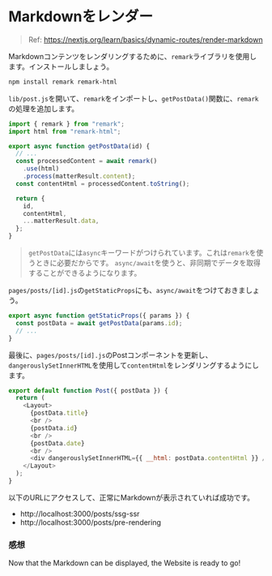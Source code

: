 # Markdownをレンダー

> Ref: https://nextjs.org/learn/basics/dynamic-routes/render-markdown

Markdownコンテンツをレンダリングするために、`remark`ライブラリを使用します。インストールしましょう。

```bash
npm install remark remark-html
```

`lib/post.js`を開いて、`remark`をインポートし、`getPostData()`関数に、`remark`の処理を追加します。

```javascript
import { remark } from "remark";
import html from "remark-html";

export async function getPostData(id) {
  // ...
  const processedContent = await remark()
    .use(html)
    .process(matterResult.content);
  const contentHtml = processedContent.toString();

  return {
    id,
    contentHtml,
    ...matterResult.data,
  };
}
```

> `getPostData`には`async`キーワードがつけられています。これは`remark`を使うときに必要だからです。
> `async/await`を使うと、非同期でデータを取得することができるようになります。

`pages/posts/[id].js`の`getStaticProps`にも、`async/await`をつけておきましょう。

```javascript
export async function getStaticProps({ params }) {
  const postData = await getPostData(params.id);
  // ...
}
```

最後に、`pages/posts/[id].js`のPostコンポーネントを更新し、`dangerouslySetInnerHTML`を使用して`contentHtml`をレンダリングするようにします。

```javascript
export default function Post({ postData }) {
  return (
    <Layout>
      {postData.title}
      <br />
      {postData.id}
      <br />
      {postData.date}
      <br />
      <div dangerouslySetInnerHTML={{ __html: postData.contentHtml }} />
    </Layout>
  );
}
```

以下のURLにアクセスして、正常にMarkdownが表示されていれば成功です。


- http://localhost:3000/posts/ssg-ssr
- http://localhost:3000/posts/pre-rendering

### 感想

Now that the Markdown can be displayed, the Website is ready to go!

